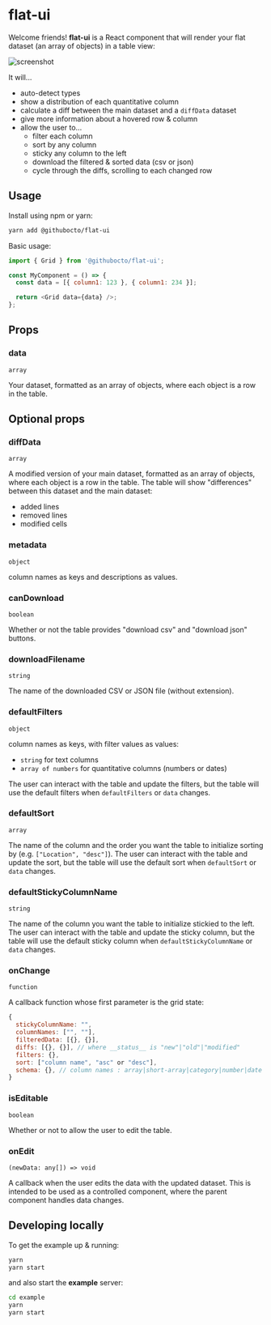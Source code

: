 # flat-ui

Welcome friends! **flat-ui** is a React component that will render your flat dataset (an array of objects) in a table view:

![screenshot](https://github.com/githubocto/flat-ui/raw/main/screenshot.png)

It will...

- auto-detect types
- show a distribution of each quantitative column
- calculate a diff between the main dataset and a `diffData` dataset
- give more information about a hovered row & column
- allow the user to...
  - filter each column
  - sort by any column
  - sticky any column to the left
  - download the filtered & sorted data (csv or json)
  - cycle through the diffs, scrolling to each changed row

## Usage

Install using npm or yarn:

```bash
yarn add @githubocto/flat-ui
```

Basic usage:

```javascript
import { Grid } from '@githubocto/flat-ui';

const MyComponent = () => {
  const data = [{ column1: 123 }, { column1: 234 }];

  return <Grid data={data} />;
};
```

## Props

### data

`array`

Your dataset, formatted as an array of objects, where each object is a row in the table.

## Optional props

### diffData

`array`

A modified version of your main dataset, formatted as an array of objects, where each object is a row in the table. The table will show "differences" between this dataset and the main dataset:

- added lines
- removed lines
- modified cells

### metadata

`object`

column names as keys and descriptions as values.

### canDownload

`boolean`

Whether or not the table provides "download csv" and "download json" buttons.

### downloadFilename

`string`

The name of the downloaded CSV or JSON file (without extension).

### defaultFilters

`object`

column names as keys, with filter values as values:

- `string` for text columns
- `array of numbers` for quantitative columns (numbers or dates)

The user can interact with the table and update the filters, but the table will use the default filters when `defaultFilters` or `data` changes.

### defaultSort

`array`

The name of the column and the order you want the table to initialize sorting by (e.g. `["Location", "desc"]`). The user can interact with the table and update the sort, but the table will use the default sort when `defaultSort` or `data` changes.

### defaultStickyColumnName

`string`

The name of the column you want the table to initialize stickied to the left. The user can interact with the table and update the sticky column, but the table will use the default sticky column when `defaultStickyColumnName` or `data` changes.

### onChange

`function`

A callback function whose first parameter is the grid state:

```javascript
{
  stickyColumnName: "",
  columnNames: ["", ""],
  filteredData: [{}, {}],
  diffs: [{}, {}], // where __status__ is "new"|"old"|"modified"
  filters: {},
  sort: ["column name", "asc" or "desc"],
  schema: {}, // column names : array|short-array|category|number|date
}
```

### isEditable

`boolean`

Whether or not to allow the user to edit the table.

### onEdit

`(newData: any[]) => void`

A callback when the user edits the data with the updated dataset. This is intended to be used as a controlled component, where the parent component handles data changes.

## Developing locally

To get the example up & running:

```bash
yarn
yarn start
```

and also start the **example** server:

```bash
cd example
yarn
yarn start
```
